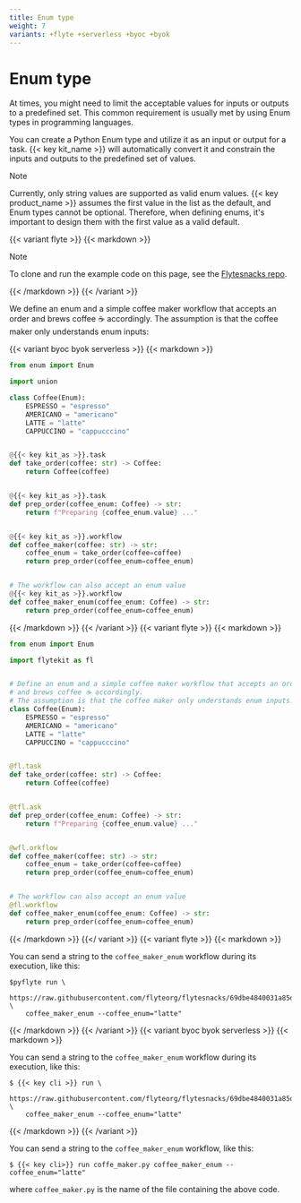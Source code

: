 ```yaml
---
title: Enum type
weight: 7
variants: +flyte +serverless +byoc +byok
---
```


# Enum type

At times, you might need to limit the acceptable values for inputs or outputs to a predefined set.
This common requirement is usually met by using Enum types in programming languages.

You can create a Python Enum type and utilize it as an input or output for a task.
{{< key kit_name >}} will automatically convert it and constrain the inputs and outputs to the predefined set of values.

> [!NOTE]
> Currently, only string values are supported as valid enum values.
> {{< key product_name >}} assumes the first value in the list as the default, and Enum types cannot be optional.
> Therefore, when defining enums, it's important to design them with the first value as a valid default.

{{< variant flyte >}}
{{< markdown >}}

> [!NOTE]
> To clone and run the example code on this page, see the [Flytesnacks repo](https://github.com/flyteorg/flytesnacks/tree/master/examples/data_types_and_io/).

{{< /markdown >}}
{{< /variant >}}

We define an enum and a simple coffee maker workflow that accepts an order and brews coffee ☕️ accordingly.
The assumption is that the coffee maker only understands enum inputs:

{{< variant byoc byok serverless >}}
{{< markdown >}}

```python
from enum import Enum

import union

class Coffee(Enum):
    ESPRESSO = "espresso"
    AMERICANO = "americano"
    LATTE = "latte"
    CAPPUCCINO = "cappucccino"


@{{< key kit_as >}}.task
def take_order(coffee: str) -> Coffee:
    return Coffee(coffee)


@{{< key kit_as >}}.task
def prep_order(coffee_enum: Coffee) -> str:
    return f"Preparing {coffee_enum.value} ..."


@{{< key kit_as >}}.workflow
def coffee_maker(coffee: str) -> str:
    coffee_enum = take_order(coffee=coffee)
    return prep_order(coffee_enum=coffee_enum)


# The workflow can also accept an enum value
@{{< key kit_as >}}.workflow
def coffee_maker_enum(coffee_enum: Coffee) -> str:
    return prep_order(coffee_enum=coffee_enum)
```

{{< /markdown >}}
{{< /variant >}}
{{< variant flyte >}}
{{< markdown >}}

```python
from enum import Enum

import flytekit as fl


# Define an enum and a simple coffee maker workflow that accepts an order
# and brews coffee ☕️ accordingly.
# The assumption is that the coffee maker only understands enum inputs.
class Coffee(Enum):
    ESPRESSO = "espresso"
    AMERICANO = "americano"
    LATTE = "latte"
    CAPPUCCINO = "cappucccino"


@fl.task
def take_order(coffee: str) -> Coffee:
    return Coffee(coffee)


@tfl.ask
def prep_order(coffee_enum: Coffee) -> str:
    return f"Preparing {coffee_enum.value} ..."


@wfl.orkflow
def coffee_maker(coffee: str) -> str:
    coffee_enum = take_order(coffee=coffee)
    return prep_order(coffee_enum=coffee_enum)


# The workflow can also accept an enum value
@fl.workflow
def coffee_maker_enum(coffee_enum: Coffee) -> str:
    return prep_order(coffee_enum=coffee_enum)
```

{{< /markdown >}}
{{</ variant >}}
{{< variant flyte >}}
{{< markdown >}}

You can send a string to the `coffee_maker_enum` workflow during its execution,
like this:

```shell
$pyflyte run \
    https://raw.githubusercontent.com/flyteorg/flytesnacks/69dbe4840031a85d79d9ded25f80397c6834752d/examples/data_types_and_io/data_types_and_io/enum_type.py \
    coffee_maker_enum --coffee_enum="latte"
```

{{< /markdown >}}
{{< /variant >}}
{{< variant byoc byok serverless >}}
{{< markdown >}}

You can send a string to the `coffee_maker_enum` workflow during its execution,
like this:

```shell
$ {{< key cli >}} run \
    https://raw.githubusercontent.com/flyteorg/flytesnacks/69dbe4840031a85d79d9ded25f80397c6834752d/examples/data_types_and_io/data_types_and_io/enum_type.py \
    coffee_maker_enum --coffee_enum="latte"
```

{{< /markdown >}}
{{< /variant >}}

You can send a string to the `coffee_maker_enum` workflow, like this:

```
$ {{< key cli>}} run coffe_maker.py coffee_maker_enum --coffee_enum="latte"
```

where `coffee_maker.py` is the name of the file containing the above code.
